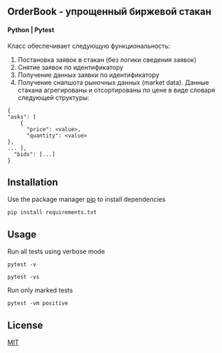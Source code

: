 ## OrderBook - упрощенный биржевой стакан

#### Python | Pytest

Класс обеспечивает следующую функциональность:
1. Постановка заявок в стакан (без логики сведения заявок)
2. Снятие заявок по идентификатору
3. Получение данных заявки по идентификатору
4. Получение снапшота рыночных данных (market data). 
   Данные стакана агрегированы и отсортированы по цене в виде словаря следующей структуры:
```
{
"asks": [
    {
      "price": <value>,
      "quantity": <value>
},
... ],
  "bids": [...]
} 
```

## Installation

Use the package manager [pip](https://pip.pypa.io/en/stable/) to install dependencies

```
pip install requirements.txt 
```

## Usage

Run all tests using verbose mode
```
pytest -v
```
```
pytest -vs
```

Run only marked tests
```
pytest -vm positive
```

## License

[MIT](https://choosealicense.com/licenses/mit/)
